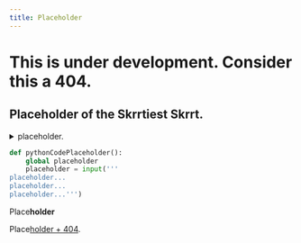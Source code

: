 ```yaml
---
title: Placeholder
---
```



# This is under development. Consider this a 404.

## Placeholder of the Skrrtiest Skrrt.

<details>
 <summary>placeholder.</summary>
 placeholder
</details>

```python
def pythonCodePlaceholder():
    global placeholder
    placeholder = input('''
placeholder...
placeholder...
placeholder...''')
```

Place**holder**

Place[holder + 404](https://retr0gr4d3.github.io/placeholder/).
